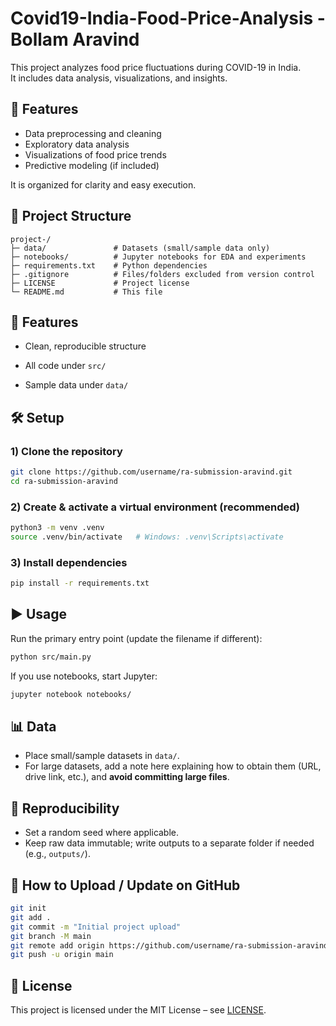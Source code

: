 # Covid19-India-Food-Price-Analysis - Bollam Aravind

This project analyzes food price fluctuations during COVID-19 in India.  
It includes data analysis, visualizations, and insights.

## 🚀 Features
- Data preprocessing and cleaning
- Exploratory data analysis
- Visualizations of food price trends
- Predictive modeling (if included)
    
It is organized for clarity and easy execution.

## 📁 Project Structure
```
project-/
├─ data/               # Datasets (small/sample data only)
├─ notebooks/          # Jupyter notebooks for EDA and experiments
├─ requirements.txt    # Python dependencies
├─ .gitignore          # Files/folders excluded from version control
├─ LICENSE             # Project license
└─ README.md           # This file
```

## 🚀 Features
- Clean, reproducible structure
- All code under `src/`

- Sample data under `data/`

## 🛠️ Setup

### 1) Clone the repository
```bash
git clone https://github.com/username/ra-submission-aravind.git
cd ra-submission-aravind
```

### 2) Create & activate a virtual environment (recommended)
```bash
python3 -m venv .venv
source .venv/bin/activate   # Windows: .venv\Scripts\activate
```

### 3) Install dependencies
```bash
pip install -r requirements.txt
```

## ▶️ Usage
Run the primary entry point (update the filename if different):
```bash
python src/main.py
```

If you use notebooks, start Jupyter:
```bash
jupyter notebook notebooks/
```

## 📊 Data
- Place small/sample datasets in `data/`.  
- For large datasets, add a note here explaining how to obtain them (URL, drive link, etc.), and **avoid committing large files**.

## 🧪 Reproducibility
- Set a random seed where applicable.
- Keep raw data immutable; write outputs to a separate folder if needed (e.g., `outputs/`).

## 🔁 How to Upload / Update on GitHub
```bash
git init
git add .
git commit -m "Initial project upload"
git branch -M main
git remote add origin https://github.com/username/ra-submission-aravind.git
git push -u origin main
```

## 📜 License
This project is licensed under the MIT License – see [LICENSE](LICENSE).
